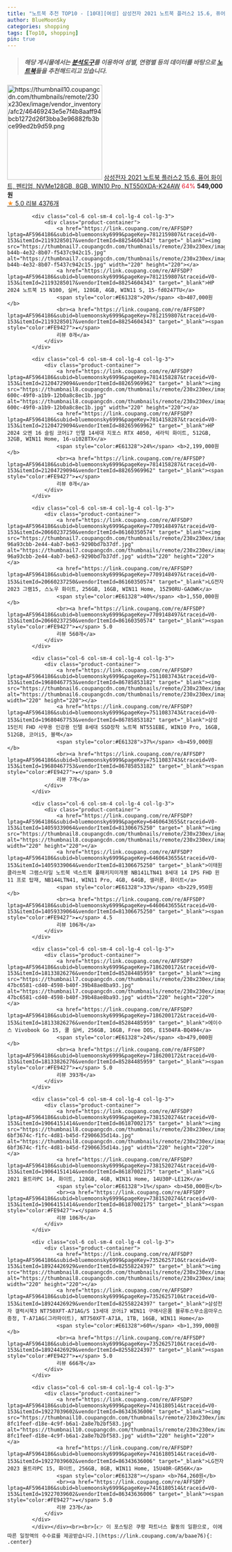 ```yaml
---
title: "노트북 추천 TOP10 - [10대][여성] 삼성전자 2021 노트북 플러스2 15.6, 퓨어 화이트, 펜티엄, NVMe128GB, 8GB, WIN10 Pro, NT55"
author: BlueMoonSky
categories: shopping
tags: [Top10, shopping]
pin: true
---
```


> ##### 해당 게시물에서는 [**분석도구**](https://itemscout.io/)를 이용하여 **성별**, **연령별** 등의 데이터를 바탕으로 [**노트북**](https://link.coupang.com/a/baae76)들을 추천해드리고 있습니다.
<div class="container"><div class="row">
            <div class="col-6 col-sm-4 col-lg-4 col-lg-3">
                <div class="product-container">
                    <a href="https://link.coupang.com/re/AFFSDP?lptag=AF5964186&subid=bluemoonsky6999&pageKey=5358757879&traceid=V0-153&itemId=7901781609&vendorItemId=87796851148" target="_blank"><img src="https://thumbnail10.coupangcdn.com/thumbnails/remote/230x230ex/image/vendor_inventory/afc2/46469243e5e7f4b8aaff94bcb1272d26f3bba3e96882fb3bce99ed2b9d59.png" alt="https://thumbnail10.coupangcdn.com/thumbnails/remote/230x230ex/image/vendor_inventory/afc2/46469243e5e7f4b8aaff94bcb1272d26f3bba3e96882fb3bce99ed2b9d59.png" width="220" height="220"></a>
                    <a href="https://link.coupang.com/re/AFFSDP?lptag=AF5964186&subid=bluemoonsky6999&pageKey=5358757879&traceid=V0-153&itemId=7901781609&vendorItemId=87796851148" target="_blank">삼성전자 2021 노트북 플러스2 15.6, 퓨어 화이트, 펜티엄, NVMe128GB, 8GB, WIN10 Pro, NT550XDA-K24AW</a>
                    <span style="color:#E61328">64%</span> <b>549,000원</b>
                    <br><a href="https://link.coupang.com/re/AFFSDP?lptag=AF5964186&subid=bluemoonsky6999&pageKey=5358757879&traceid=V0-153&itemId=7901781609&vendorItemId=87796851148" target="_blank"><span style="color:#FE9427">★</span> 5.0
                    리뷰 4376개</a>
                </div>
            </div>
            
            <div class="col-6 col-sm-4 col-lg-4 col-lg-3">
                <div class="product-container">
                    <a href="https://link.coupang.com/re/AFFSDP?lptag=AF5964186&subid=bluemoonsky6999&pageKey=7812159807&traceid=V0-153&itemId=21193285017&vendorItemId=88254604343" target="_blank"><img src="https://thumbnail7.coupangcdn.com/thumbnails/remote/230x230ex/image/retail/images/2024/01/03/15/2/39408baf-b44b-4e32-8b07-f5437c942c15.jpg" alt="https://thumbnail7.coupangcdn.com/thumbnails/remote/230x230ex/image/retail/images/2024/01/03/15/2/39408baf-b44b-4e32-8b07-f5437c942c15.jpg" width="220" height="220"></a>
                    <a href="https://link.coupang.com/re/AFFSDP?lptag=AF5964186&subid=bluemoonsky6999&pageKey=7812159807&traceid=V0-153&itemId=21193285017&vendorItemId=88254604343" target="_blank">HP 2024 노트북 15 N100, 실버, 128GB, 4GB, WIN11 S, 15-fd0247TU</a>
                    <span style="color:#E61328">20%</span> <b>407,000원</b>
                    <br><a href="https://link.coupang.com/re/AFFSDP?lptag=AF5964186&subid=bluemoonsky6999&pageKey=7812159807&traceid=V0-153&itemId=21193285017&vendorItemId=88254604343" target="_blank"><span style="color:#FE9427">★</span> 
                    리뷰 0개</a>
                </div>
            </div>
            
            <div class="col-6 col-sm-4 col-lg-4 col-lg-3">
                <div class="product-container">
                    <a href="https://link.coupang.com/re/AFFSDP?lptag=AF5964186&subid=bluemoonsky6999&pageKey=7814158287&traceid=V0-153&itemId=21204729094&vendorItemId=88265969962" target="_blank"><img src="https://thumbnail8.coupangcdn.com/thumbnails/remote/230x230ex/image/retail/images/2024/01/04/12/3/3bcf8d7b-600c-49f0-a1b9-12b0a8c8ec1b.jpg" alt="https://thumbnail8.coupangcdn.com/thumbnails/remote/230x230ex/image/retail/images/2024/01/04/12/3/3bcf8d7b-600c-49f0-a1b9-12b0a8c8ec1b.jpg" width="220" height="220"></a>
                    <a href="https://link.coupang.com/re/AFFSDP?lptag=AF5964186&subid=bluemoonsky6999&pageKey=7814158287&traceid=V0-153&itemId=21204729094&vendorItemId=88265969962" target="_blank">HP 2024 오멘 16 슬림 코어i7 인텔 14세대 지포스 RTX 4050, 세라믹 화이트, 512GB, 32GB, WIN11 Home, 16-u1028TX</a>
                    <span style="color:#E61328">24%</span> <b>2,199,000원</b>
                    <br><a href="https://link.coupang.com/re/AFFSDP?lptag=AF5964186&subid=bluemoonsky6999&pageKey=7814158287&traceid=V0-153&itemId=21204729094&vendorItemId=88265969962" target="_blank"><span style="color:#FE9427">★</span> 
                    리뷰 0개</a>
                </div>
            </div>
            
            <div class="col-6 col-sm-4 col-lg-4 col-lg-3">
                <div class="product-container">
                    <a href="https://link.coupang.com/re/AFFSDP?lptag=AF5964186&subid=bluemoonsky6999&pageKey=7709148497&traceid=V0-153&itemId=20660237250&vendorItemId=86160350574" target="_blank"><img src="https://thumbnail7.coupangcdn.com/thumbnails/remote/230x230ex/image/retail/images/3561561544309485-96a93cbb-2e44-4ab7-be63-9290bd7b37df.jpg" alt="https://thumbnail7.coupangcdn.com/thumbnails/remote/230x230ex/image/retail/images/3561561544309485-96a93cbb-2e44-4ab7-be63-9290bd7b37df.jpg" width="220" height="220"></a>
                    <a href="https://link.coupang.com/re/AFFSDP?lptag=AF5964186&subid=bluemoonsky6999&pageKey=7709148497&traceid=V0-153&itemId=20660237250&vendorItemId=86160350574" target="_blank">LG전자 2023 그램15, 스노우 화이트, 256GB, 16GB, WIN11 Home, 15Z90RU-GAOWK</a>
                    <span style="color:#E61328">40%</span> <b>1,550,000원</b>
                    <br><a href="https://link.coupang.com/re/AFFSDP?lptag=AF5964186&subid=bluemoonsky6999&pageKey=7709148497&traceid=V0-153&itemId=20660237250&vendorItemId=86160350574" target="_blank"><span style="color:#FE9427">★</span> 5.0
                    리뷰 560개</a>
                </div>
            </div>
            
            <div class="col-6 col-sm-4 col-lg-4 col-lg-3">
                <div class="product-container">
                    <a href="https://link.coupang.com/re/AFFSDP?lptag=AF5964186&subid=bluemoonsky6999&pageKey=7511083743&traceid=V0-153&itemId=19680467753&vendorItemId=86785853182" target="_blank"><img src="https://thumbnail6.coupangcdn.com/thumbnails/remote/230x230ex/image/vendor_inventory/1fb9/59fce5e46823937e90d5146a604e97431369f58bc1e1b5bb08723259f6b2.jpg" alt="https://thumbnail6.coupangcdn.com/thumbnails/remote/230x230ex/image/vendor_inventory/1fb9/59fce5e46823937e90d5146a604e97431369f58bc1e1b5bb08723259f6b2.jpg" width="220" height="220"></a>
                    <a href="https://link.coupang.com/re/AFFSDP?lptag=AF5964186&subid=bluemoonsky6999&pageKey=7511083743&traceid=V0-153&itemId=19680467753&vendorItemId=86785853182" target="_blank">삼성 15인치 FHD 사무용 인강용 인텔 8세대 SSD장착 노트북 NT551EBE, WIN10 Pro, 16GB, 512GB, 코어i5, 블랙</a>
                    <span style="color:#E61328">37%</span> <b>459,000원</b>
                    <br><a href="https://link.coupang.com/re/AFFSDP?lptag=AF5964186&subid=bluemoonsky6999&pageKey=7511083743&traceid=V0-153&itemId=19680467753&vendorItemId=86785853182" target="_blank"><span style="color:#FE9427">★</span> 5.0
                    리뷰 7개</a>
                </div>
            </div>
            
            <div class="col-6 col-sm-4 col-lg-4 col-lg-3">
                <div class="product-container">
                    <a href="https://link.coupang.com/re/AFFSDP?lptag=AF5964186&subid=bluemoonsky6999&pageKey=6460643655&traceid=V0-153&itemId=14059339064&vendorItemId=81306675250" target="_blank"><img src="https://thumbnail8.coupangcdn.com/thumbnails/remote/230x230ex/image/vendor_inventory/94e4/0f613b6f246b2914c451ad843c4ca8e2693ab81aee0b6161dd1fb07c173e.jpg" alt="https://thumbnail8.coupangcdn.com/thumbnails/remote/230x230ex/image/vendor_inventory/94e4/0f613b6f246b2914c451ad843c4ca8e2693ab81aee0b6161dd1fb07c173e.jpg" width="220" height="220"></a>
                    <a href="https://link.coupang.com/re/AFFSDP?lptag=AF5964186&subid=bluemoonsky6999&pageKey=6460643655&traceid=V0-153&itemId=14059339064&vendorItemId=81306675250" target="_blank">이태원클라쓰북 그램스타일 노트북 넥스트북 풀패키지미개봉 NB141LTN41 8세대 14 IPS FHD 윈11 프로 탑재, NB144LTN41, WIN11 Pro, 4GB, 64GB, 셀러론, 화이트</a>
                    <span style="color:#E61328">33%</span> <b>229,950원</b>
                    <br><a href="https://link.coupang.com/re/AFFSDP?lptag=AF5964186&subid=bluemoonsky6999&pageKey=6460643655&traceid=V0-153&itemId=14059339064&vendorItemId=81306675250" target="_blank"><span style="color:#FE9427">★</span> 4.5
                    리뷰 106개</a>
                </div>
            </div>
            
            <div class="col-6 col-sm-4 col-lg-4 col-lg-3">
                <div class="product-container">
                    <a href="https://link.coupang.com/re/AFFSDP?lptag=AF5964186&subid=bluemoonsky6999&pageKey=7186200172&traceid=V0-153&itemId=18133826276&vendorItemId=85284485959" target="_blank"><img src="https://thumbnail7.coupangcdn.com/thumbnails/remote/230x230ex/image/retail/images/1031029806945928-47bc6581-cd40-4598-b40f-39b48ae8ba93.jpg" alt="https://thumbnail7.coupangcdn.com/thumbnails/remote/230x230ex/image/retail/images/1031029806945928-47bc6581-cd40-4598-b40f-39b48ae8ba93.jpg" width="220" height="220"></a>
                    <a href="https://link.coupang.com/re/AFFSDP?lptag=AF5964186&subid=bluemoonsky6999&pageKey=7186200172&traceid=V0-153&itemId=18133826276&vendorItemId=85284485959" target="_blank">에이수스 Vivobook Go 15, 쿨 실버, 256GB, 16GB, Free DOS, E1504FA-BQ494</a>
                    <span style="color:#E61328">24%</span> <b>479,000원</b>
                    <br><a href="https://link.coupang.com/re/AFFSDP?lptag=AF5964186&subid=bluemoonsky6999&pageKey=7186200172&traceid=V0-153&itemId=18133826276&vendorItemId=85284485959" target="_blank"><span style="color:#FE9427">★</span> 5.0
                    리뷰 393개</a>
                </div>
            </div>
            
            <div class="col-6 col-sm-4 col-lg-4 col-lg-3">
                <div class="product-container">
                    <a href="https://link.coupang.com/re/AFFSDP?lptag=AF5964186&subid=bluemoonsky6999&pageKey=7381520274&traceid=V0-153&itemId=19064151414&vendorItemId=86187002175" target="_blank"><img src="https://thumbnail8.coupangcdn.com/thumbnails/remote/230x230ex/image/retail/images/3564201908198878-6bf3674c-f1fc-4d81-b45d-f2906635d14a.jpg" alt="https://thumbnail8.coupangcdn.com/thumbnails/remote/230x230ex/image/retail/images/3564201908198878-6bf3674c-f1fc-4d81-b45d-f2906635d14a.jpg" width="220" height="220"></a>
                    <a href="https://link.coupang.com/re/AFFSDP?lptag=AF5964186&subid=bluemoonsky6999&pageKey=7381520274&traceid=V0-153&itemId=19064151414&vendorItemId=86187002175" target="_blank">LG 2021 울트라PC 14, 화이트, 128GB, 4GB, WIN11 Home, 14U30P-LE12K</a>
                    <span style="color:#E61328">1%</span> <b>450,000원</b>
                    <br><a href="https://link.coupang.com/re/AFFSDP?lptag=AF5964186&subid=bluemoonsky6999&pageKey=7381520274&traceid=V0-153&itemId=19064151414&vendorItemId=86187002175" target="_blank"><span style="color:#FE9427">★</span> 4.5
                    리뷰 106개</a>
                </div>
            </div>
            
            <div class="col-6 col-sm-4 col-lg-4 col-lg-3">
                <div class="product-container">
                    <a href="https://link.coupang.com/re/AFFSDP?lptag=AF5964186&subid=bluemoonsky6999&pageKey=7352625710&traceid=V0-153&itemId=18924426929&vendorItemId=82558224397" target="_blank"><img src="https://thumbnail8.coupangcdn.com/thumbnails/remote/230x230ex/image/vendor_inventory/91b6/2a31e0ed847d379d0732e4e154139bc7a42c10b8e557257aee53c17deb3d.png" alt="https://thumbnail8.coupangcdn.com/thumbnails/remote/230x230ex/image/vendor_inventory/91b6/2a31e0ed847d379d0732e4e154139bc7a42c10b8e557257aee53c17deb3d.png" width="220" height="220"></a>
                    <a href="https://link.coupang.com/re/AFFSDP?lptag=AF5964186&subid=bluemoonsky6999&pageKey=7352625710&traceid=V0-153&itemId=18924426929&vendorItemId=82558224397" target="_blank">삼성전자 갤럭시북3 NT750XFT-A71AG/S 13세대 코어i7 WIN11 구매사은품 블루투스무소음마우스증정, T-A71AG(그라파이트), NT750XFT-A71A, 1TB, 16GB, WIN11 Home</a>
                    <span style="color:#E61328">60%</span> <b>1,399,000원</b>
                    <br><a href="https://link.coupang.com/re/AFFSDP?lptag=AF5964186&subid=bluemoonsky6999&pageKey=7352625710&traceid=V0-153&itemId=18924426929&vendorItemId=82558224397" target="_blank"><span style="color:#FE9427">★</span> 5.0
                    리뷰 666개</a>
                </div>
            </div>
            
            <div class="col-6 col-sm-4 col-lg-4 col-lg-3">
                <div class="product-container">
                    <a href="https://link.coupang.com/re/AFFSDP?lptag=AF5964186&subid=bluemoonsky6999&pageKey=7416180514&traceid=V0-153&itemId=19227039602&vendorItemId=86343636006" target="_blank"><img src="https://thumbnail10.coupangcdn.com/thumbnails/remote/230x230ex/image/retail/images/1382384102844767-8fc1feef-d18e-4c9f-b6a1-2a8e7b2bf583.jpg" alt="https://thumbnail10.coupangcdn.com/thumbnails/remote/230x230ex/image/retail/images/1382384102844767-8fc1feef-d18e-4c9f-b6a1-2a8e7b2bf583.jpg" width="220" height="220"></a>
                    <a href="https://link.coupang.com/re/AFFSDP?lptag=AF5964186&subid=bluemoonsky6999&pageKey=7416180514&traceid=V0-153&itemId=19227039602&vendorItemId=86343636006" target="_blank">LG전자 2023 울트라PC 15, 화이트, 256GB, 8GB, WIN11 Home, 15U40R-GR56K</a>
                    <span style="color:#E61328"></span> <b>764,260원</b>
                    <br><a href="https://link.coupang.com/re/AFFSDP?lptag=AF5964186&subid=bluemoonsky6999&pageKey=7416180514&traceid=V0-153&itemId=19227039602&vendorItemId=86343636006" target="_blank"><span style="color:#FE9427">★</span> 5.0
                    리뷰 23개</a>
                </div>
            </div>
            </div></div><br><br>[👉 이 포스팅은 쿠팡 파트너스 활동의 일환으로, 이에 따른 일정액의 수수료를 제공받습니다.](https://link.coupang.com/a/baae76){: .center}